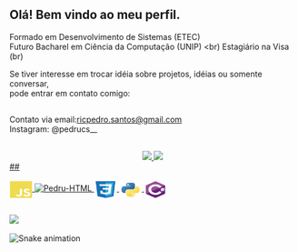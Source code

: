 ## Olá! Bem vindo ao meu perfil.

Formado em Desenvolvimento de Sistemas (ETEC) <br>
Futuro Bacharel em Ciência da Computação (UNIP) <br)
Estagiário na Visa (br)

Se tiver interesse em trocar idéia sobre projetos, idéias ou somente conversar, <br>
pode entrar em contato comigo:

##

Contato via email:ricpedro.santos@gmail.com <br>
Instagram: @pedrucs__


  ##

<div align="center">
  <a href="https://github.com/Pedrucs">
  <img height="170em" src="https://github-readme-stats.vercel.app/api?username=Pedrucs&show_icons=true&theme=dark&include_all_commits=true&count_private=true"/>
  <img height="170em" src="https://github-readme-stats.vercel.app/api/top-langs/?username=Pedrucs&layout=compact&langs_count=7&theme=dark"/>
    </div>
  ##
  <div style="display: inline_block"><br>
  <img align="center" alt="Pedru-Js" height="30" width="40" src="https://raw.githubusercontent.com/devicons/devicon/master/icons/javascript/javascript-plain.svg">
  <img align+"center" alt="Pedru-HTML" height="40" width"40" src="https://cdn.jsdelivr.net/gh/devicons/devicon/icons/html5/html5-plain-wordmark.svg"/>
  <img align="center" alt="Pedru-CSS" height="30" width="40" src="https://raw.githubusercontent.com/devicons/devicon/master/icons/css3/css3-original.svg">
  <img align="center" alt="Pedru-Python" height="30" width="40" src="https://raw.githubusercontent.com/devicons/devicon/master/icons/python/python-original.svg">
  <img align="center" alt="Pedru-Csharp" height="30" width="40" src="https://raw.githubusercontent.com/devicons/devicon/master/icons/csharp/csharp-original.svg">
</div>
  
  ##
  
 <div>
   
  <a href= https://www.linkedin.com/in/pedro-henrique-muniz-araujo-13bb9a208 target="_blank"><img src="https://img.shields.io/badge/-LinkedIn-%230077B5?style=for-the-            badge&logo=linkedin&logoColor=white" target="_blank">
   </a>
   
  </div>
  
  ![Snake animation](https://github.com/Pedrucs/Pedrucs/blob/output/github-contribution-grid-snake.svg)
